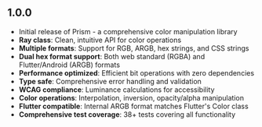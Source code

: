 ## 1.0.0

- Initial release of Prism - a comprehensive color manipulation library
- **Ray class**: Clean, intuitive API for color operations
- **Multiple formats**: Support for RGB, ARGB, hex strings, and CSS strings
- **Dual hex format support**: Both web standard (RGBA) and Flutter/Android (ARGB) formats
- **Performance optimized**: Efficient bit operations with zero dependencies
- **Type safe**: Comprehensive error handling and validation
- **WCAG compliance**: Luminance calculations for accessibility
- **Color operations**: Interpolation, inversion, opacity/alpha manipulation
- **Flutter compatible**: Internal ARGB format matches Flutter's Color class
- **Comprehensive test coverage**: 38+ tests covering all functionality
